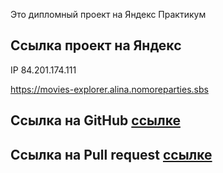 
Это дипломный проект на Яндекс Практикум

## Ссылка проект на Яндекс

IP 84.201.174.111

https://movies-explorer.alina.nomoreparties.sbs

## Ссылка на GitHub [ссылке](https://github.com/Alina777ps/movies-explorer-diploma)

## Ссылка на Pull request [ссылке](https://github.com/Alina777ps/movies-explorer-diploma/pull/1)

